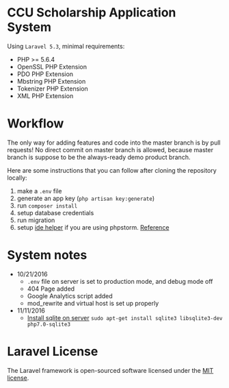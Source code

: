 # CCU Scholarship Application System

Using `Laravel 5.3`, minimal requirements:

* PHP >= 5.6.4
* OpenSSL PHP Extension
* PDO PHP Extension
* Mbstring PHP Extension
* Tokenizer PHP Extension
* XML PHP Extension

# Workflow

The only way for adding features and code into the master branch is by pull requests! No direct commit on master branch is allowed, because master branch is suppose to be the always-ready demo product branch.

Here are some instructions that you can follow after cloning the repository locally:
   1. make a `.env` file
   2. generate an app key (`php artisan key:generate`)
   3. run `composer install`
   4. setup database credentials
   5. run migration
   6. setup [ide helper](https://github.com/barryvdh/laravel-ide-helper) if you are using phpstorm. [Reference](http://oomusou.io/phpstorm/phpstorm-ide-helper/)

# System notes

* 10/21/2016
    * `.env` file on server is set to production mode, and debug mode off
    * 404 Page added
    * Google Analytics script added
    * mod_rewrite and virtual host is set up properly
* 11/11/2016 
   * [Install sqlite on server](https://laracasts.com/discuss/channels/laravel/connecting-laravel-to-sqlite-in-laravel-52) `sudo apt-get install sqlite3 libsqlite3-dev php7.0-sqlite3`

# Laravel License

The Laravel framework is open-sourced software licensed under the [MIT license](http://opensource.org/licenses/MIT).
